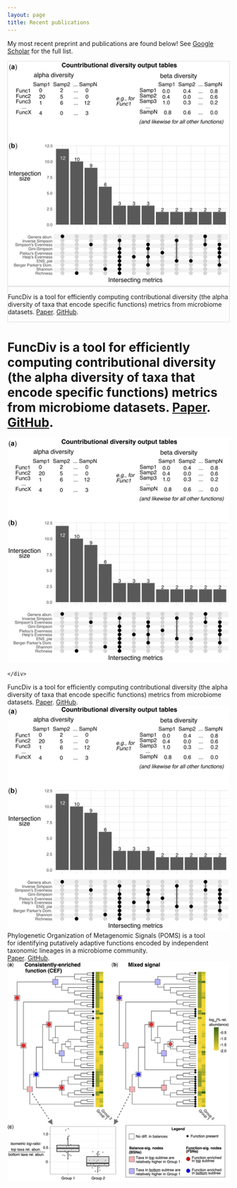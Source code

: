 ```yaml
---
layout: page
title: Recent publications
---
```


My most recent preprint and publications are found below! See [Google Scholar](https://scholar.google.ca/citations?hl=en&user=EhhXPUkAAAAJ) for the full list.

<div class="container-fluid">
  <div class="row">
    <div class="col-xl-6 col-lg-6 col-md-6" style="border:1px solid #ddd">
      <img src="/assets/pictures/manuscript_images/FuncDiv_Fig1.jpeg" alt="responsive webite" class="img-fluid">
    </div>
    <div class="col-xl-6 col-lg-6 col-md-6" style="border:1px solid #ddd">
      <p>FuncDiv is a tool for efficiently computing contributional diversity (the alpha diversity of taxa that encode specific functions) metrics from microbiome datasets. <a href="https://academic.oup.com/bioinformatics/article/39/1/btac809/6909011">Paper</a>. <a href="https://github.com/gavinmdouglas/FuncDiv">GitHub</a>.</p>
    </div>
  </div>
</div>

<div class="container">
    <div class="row text-center">
      <div class="col-6 my-auto">
        <h1 class="text-primary font-tertiary">FuncDiv is a tool for efficiently computing contributional diversity (the alpha diversity of taxa that encode specific functions) metrics from microbiome datasets. <a href="https://academic.oup.com/bioinformatics/article/39/1/btac809/6909011">Paper</a>. <a href="https://github.com/gavinmdouglas/FuncDiv">GitHub</a>.</h1>
      </div>
      <div class="col-6 mobile-img">
        <img src="/assets/pictures/manuscript_images/FuncDiv_Fig1.jpeg" class="img-fluid" alt="FuncDiv Fig1">
      </div>

    </div>
  </div>

<div class="container">
    <div class="row-fluid">
        FuncDiv is a tool for efficiently computing contributional diversity (the alpha diversity of taxa that encode specific functions) metrics from microbiome datasets. <a href="https://academic.oup.com/bioinformatics/article/39/1/btac809/6909011">Paper</a>. <a href="https://github.com/gavinmdouglas/FuncDiv">GitHub</a>.
        <div class="span6">
        <img src="/assets/pictures/manuscript_images/FuncDiv_Fig1.jpeg" alt="FuncDiv_Fig1">
        </div>
    </div>
</div>

<div class="container">
    <div class="row-fluid">
        Phylogenetic Organization of Metagenomic Signals (POMS) is a tool<br/>
        for identifying putatively adaptive functions encoded by independent<br/>
        taxonomic lineages in a microbiome community.<br/>
        <a href="https://academic.oup.com/bioinformatics/article/38/22/5055/6731923">Paper</a>. <a href="https://github.com/gavinmdouglas/POMS">GitHub</a>.
        <div class="span6">
        <img src="/assets/pictures/manuscript_images/POMS_Fig1.jpeg" alt="POMS_Fig1">
        </div>
    </div>
</div>
